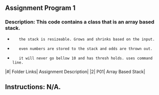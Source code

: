 ## Assignment Program 1

### Description: This code contains a class that is an array based stack.
*        the stack is resizeable. Grows and shrinks based on the input.
*        even numbers are stored to the stack and odds are thrown out.
*        it will never go bellow 10 and has thresh holds. uses command line.

|#| Folder Links| Assignment Description|
|2| P01| Array Based Stack|

## Instructions: N/A.
